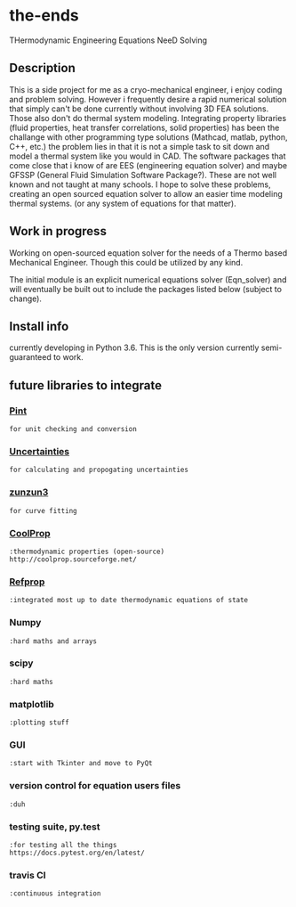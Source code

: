 # the-ends
THermodynamic Engineering Equations NeeD Solving

## Description
This is a side project for me as a cryo-mechanical engineer, i enjoy coding and problem solving. However i frequently desire a rapid numerical solution that simply can't be done currently without involving 3D FEA solutions. Those also don't do thermal system modeling. Integrating property libraries (fluid properties, heat transfer correlations, solid properties) has been the challange with other programming type solutions (Mathcad, matlab, python, C++, etc.) the problem lies in that it is not a simple task to sit down and model a thermal system like you would in CAD. The software packages that come close that i know of are EES (engineering equation solver) and maybe GFSSP (General Fluid Simulation Software Package?). These are not well known and not taught at many schools. I hope to solve these problems, creating an open sourced equation solver to allow an easier time modeling thermal systems. (or any system of equations for that matter). 

## Work in progress
Working on open-sourced equation solver for the needs of a Thermo based Mechanical Engineer.
Though this could be utilized by any kind.



The initial module is an explicit numerical equations solver (Eqn_solver) and will eventually be built out to include the packages listed below (subject to change).

## Install info
currently developing in Python 3.6. This is the only version currently semi-guaranteed to work.


## future libraries to integrate
### [Pint](https://github.com/hgrecco/pint)
    for unit checking and conversion

### [Uncertainties](https://github.com/lebigot/uncertainties/)
    for calculating and propogating uncertainties
    
### [zunzun3](https://github.com/zunzun/pyeq3)
    for curve fitting
    
### [CoolProp](https://github.com/CoolProp/CoolProp)
    :thermodynamic properties (open-source)
    http://coolprop.sourceforge.net/

### [Refprop](https://www.nist.gov/srd/refprop)
    :integrated most up to date thermodynamic equations of state

### Numpy
    :hard maths and arrays
    
### scipy
    :hard maths

### matplotlib
    :plotting stuff

### GUI
    :start with Tkinter and move to PyQt

### version control for equation users files
    :duh

### testing suite, py.test
    :for testing all the things
    https://docs.pytest.org/en/latest/

### travis CI
    :continuous integration

